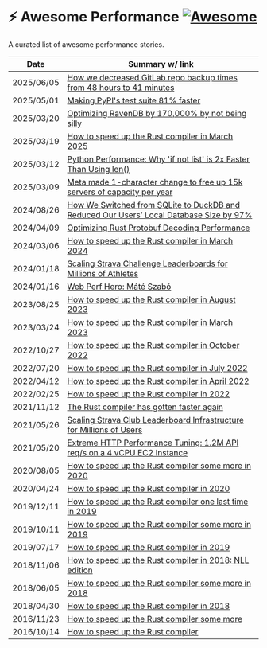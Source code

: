 # ⚡️ Awesome Performance [![Awesome](https://cdn.rawgit.com/sindresorhus/awesome/d7305f38d29fed78fa85652e3a63e154dd8e8829/media/badge.svg)](https://github.com/sindresorhus/awesome)

A curated list of awesome performance stories.

| Date | Summary w/ link |
| --- | --- |
| 2025/06/05 | [How we decreased GitLab repo backup times from 48 hours to 41 minutes](https://about.gitlab.com/blog/2025/06/05/how-we-decreased-gitlab-repo-backup-times-from-48-hours-to-41-minutes/) |
| 2025/05/01 | [Making PyPI's test suite 81% faster](https://blog.trailofbits.com/2025/05/01/making-pypis-test-suite-81-faster/) |
| 2025/03/20 | [Optimizing RavenDB by 170,000% by not being silly](https://ayende.com/blog/202147-A/optimizing-by-170-000-by-not-being-silly) |
| 2025/03/19 | [How to speed up the Rust compiler in March 2025](https://nnethercote.github.io/2025/03/19/how-to-speed-up-the-rust-compiler-in-march-2025.html) |
| 2025/03/12 | [Python Performance: Why 'if not list' is 2x Faster Than Using len()](https://blog.codingconfessions.com/p/python-performance-why-if-not-list) |
| 2025/03/09 | [Meta made 1-character change to free up 15k servers of capacity per year](https://www.theregister.com/2025/03/09/ebpf_meta_servers/) |
| 2024/08/26 | [How We Switched from SQLite to DuckDB and Reduced Our Users’ Local Database Size by 97%](https://gladysassistant.com/blog/gladys-and-duckdb/)|
| 2024/04/09 | [Optimizing Rust Protobuf Decoding Performance](https://www.greptime.com/blogs/2024-04-09-rust-protobuf-performance)|
| 2024/03/06 | [How to speed up the Rust compiler in March 2024](https://nnethercote.github.io/2024/03/06/how-to-speed-up-the-rust-compiler-in-march-2024.html) |
| 2024/01/18 | [Scaling Strava Challenge Leaderboards for Millions of Athletes](https://medium.com/strava-engineering/scaling-challenge-leaderboards-for-millions-of-athletes-9ab09ef01381) |
| 2024/01/16 | [Web Perf Hero: Máté Szabó](https://techblog.wikimedia.org/2024/01/16/web-perf-hero-mate-szabo/)|
| 2023/08/25 | [How to speed up the Rust compiler in August 2023](https://nnethercote.github.io/2023/08/25/how-to-speed-up-the-rust-compiler-in-august-2023.html) |
| 2023/03/24 | [How to speed up the Rust compiler in March 2023](https://nnethercote.github.io/2023/03/24/how-to-speed-up-the-rust-compiler-in-march-2023.html) |
| 2022/10/27 | [How to speed up the Rust compiler in October 2022](https://nnethercote.github.io/2022/10/27/how-to-speed-up-the-rust-compiler-in-october-2022.html) |
| 2022/07/20 | [How to speed up the Rust compiler in July 2022](https://nnethercote.github.io/2022/07/20/how-to-speed-up-the-rust-compiler-in-july-2022.html) |
| 2022/04/12 | [How to speed up the Rust compiler in April 2022](https://nnethercote.github.io/2022/04/12/how-to-speed-up-the-rust-compiler-in-april-2022.html) |
| 2022/02/25 | [How to speed up the Rust compiler in 2022](https://nnethercote.github.io/2022/02/25/how-to-speed-up-the-rust-compiler-in-2022.html) |
| 2021/11/12 | [The Rust compiler has gotten faster again](https://nnethercote.github.io/2021/11/12/the-rust-compiler-has-gotten-faster-again.html) |
| 2021/05/26 | [Scaling Strava Club Leaderboard Infrastructure for Millions of Users](https://medium.com/strava-engineering/scaling-club-leaderboard-infrastructure-for-millions-of-users-9ee857ce8cfe) |
| 2021/05/20 | [Extreme HTTP Performance Tuning: 1.2M API req/s on a 4 vCPU EC2 Instance](https://talawah.io/blog/extreme-http-performance-tuning-one-point-two-million/) |
| 2020/08/05 | [How to speed up the Rust compiler some more in 2020](https://blog.mozilla.org/nnethercote/2020/08/05/how-to-speed-up-the-rust-compiler-some-more-in-2020/) |
| 2020/04/24 | [How to speed up the Rust compiler in 2020](https://blog.mozilla.org/nnethercote/2020/04/24/how-to-speed-up-the-rust-compiler-in-2020/) |
| 2019/12/11 | [How to speed up the Rust compiler one last time in 2019](https://blog.mozilla.org/nnethercote/2019/12/11/how-to-speed-up-the-rust-compiler-one-last-time-in-2019/) |
| 2019/10/11 | [How to speed up the Rust compiler some more in 2019](https://blog.mozilla.org/nnethercote/2019/10/11/how-to-speed-up-the-rust-compiler-some-more-in-2019/) |
| 2019/07/17 | [How to speed up the Rust compiler in 2019](https://blog.mozilla.org/nnethercote/2019/07/17/how-to-speed-up-the-rust-compiler-in-2019/) |
| 2018/11/06 | [How to speed up the Rust compiler in 2018: NLL edition](https://blog.mozilla.org/nnethercote/2018/11/06/how-to-speed-up-the-rust-compiler-in-2018-nll-edition/) |
| 2018/06/05 | [How to speed up the Rust compiler some more in 2018](https://blog.mozilla.org/nnethercote/2018/06/05/how-to-speed-up-the-rust-compiler-some-more-in-2018/) |
| 2018/04/30 | [How to speed up the Rust compiler in 2018](https://blog.mozilla.org/nnethercote/2018/04/30/how-to-speed-up-the-rust-compiler-in-2018/) |
| 2016/11/23 | [How to speed up the Rust compiler some more](https://blog.mozilla.org/nnethercote/2016/11/23/how-to-speed-up-the-rust-compiler-some-more/) |
| 2016/10/14 | [How to speed up the Rust compiler](https://blog.mozilla.org/nnethercote/2016/10/14/how-to-speed-up-the-rust-compiler/) |
